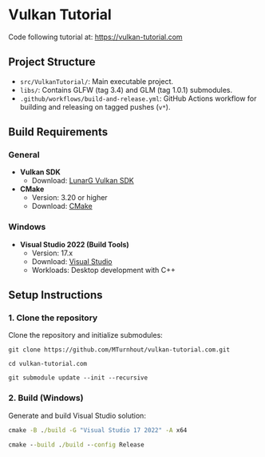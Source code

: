 # Vulkan Tutorial
Code following tutorial at:
https://vulkan-tutorial.com

## Project Structure
- `src/VulkanTutorial/`: Main executable project.
- `libs/`: Contains GLFW (tag 3.4) and GLM (tag 1.0.1) submodules.
- `.github/workflows/build-and-release.yml`: GitHub Actions workflow for building and releasing on tagged pushes (`v*`).

## Build Requirements

### General
- **Vulkan SDK**
  - Download: [LunarG Vulkan SDK](https://vulkan.lunarg.com/)
- **CMake**
  - Version: 3.20 or higher
  - Download: [CMake](https://cmake.org/download/)

### Windows
- **Visual Studio 2022 (Build Tools)**
  - Version: 17.x
  - Download: [Visual Studio](https://visualstudio.microsoft.com/downloads/)
  - Workloads: Desktop development with C++

## Setup Instructions

### 1. Clone the repository
Clone the repository and initialize submodules:
```
git clone https://github.com/MTurnhout/vulkan-tutorial.com.git
```
```
cd vulkan-tutorial.com
```
```
git submodule update --init --recursive
```

### 2. Build (Windows)
Generate and build Visual Studio solution:
```cmd
cmake -B ./build -G "Visual Studio 17 2022" -A x64
```
```cmd
cmake --build ./build --config Release
```